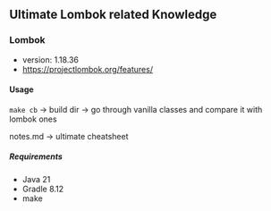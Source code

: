## Ultimate Lombok related Knowledge

### Lombok
- version: 1.18.36
- https://projectlombok.org/features/

#### Usage
`make cb` -> build dir -> go through vanilla classes and compare it with lombok ones

notes.md -> ultimate cheatsheet

##### Requirements
- Java 21
- Gradle 8.12
- make